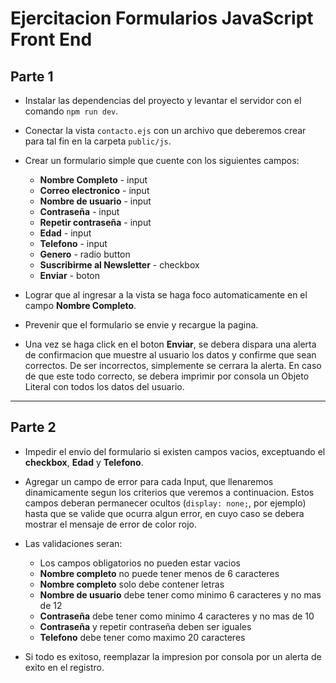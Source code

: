 # Ejercitacion Formularios JavaScript Front End

## Parte 1

- Instalar las dependencias del proyecto y levantar el servidor con el comando `npm run dev`.

- Conectar la vista `contacto.ejs` con un archivo que deberemos crear para tal fin en la carpeta `public/js`.

- Crear un formulario simple que cuente con los siguientes campos:

  - **Nombre Completo** - input
  - **Correo electronico** - input
  - **Nombre de usuario** - input
  - **Contraseña** - input
  - **Repetir contraseña** - input
  - **Edad** - input
  - **Telefono** - input
  - **Genero** - radio button
  - **Suscribirme al Newsletter** - checkbox
  - **Enviar** - boton

- Lograr que al ingresar a la vista se haga foco automaticamente en el campo **Nombre Completo**.

- Prevenir que el formulario se envie y recargue la pagina.

- Una vez se haga click en el boton **Enviar**, se debera dispara una alerta de confirmacion que muestre al usuario los datos y confirme que sean correctos. De ser incorrectos, simplemente se cerrara la alerta. En caso de que este todo correcto, se debera imprimir por consola un Objeto Literal con todos los datos del usuario.

---

## Parte 2

- Impedir el envio del formulario si existen campos vacios, exceptuando el **checkbox**, **Edad** y **Telefono**.

- Agregar un campo de error para cada Input, que llenaremos dinamicamente segun los criterios que veremos a continuacion. Estos campos deberan permanecer ocultos (`display: none;`, por ejemplo) hasta que se valide que ocurra algun error, en cuyo caso se debera mostrar el mensaje de error de color rojo.

- Las validaciones seran:

  - Los campos obligatorios no pueden estar vacios
  - **Nombre completo** no puede tener menos de 6 caracteres
  - **Nombre completo** solo debe contener letras
  - **Nombre de usuario** debe tener como minimo 6 caracteres y no mas de 12
  - **Contraseña** debe tener como minimo 4 caracteres y no mas de 10
  - **Contraseña** y repetir contraseña deben ser iguales
  - **Telefono** debe tener como maximo 20 caracteres

- Si todo es exitoso, reemplazar la impresion por consola por un alerta de exito en el registro.
